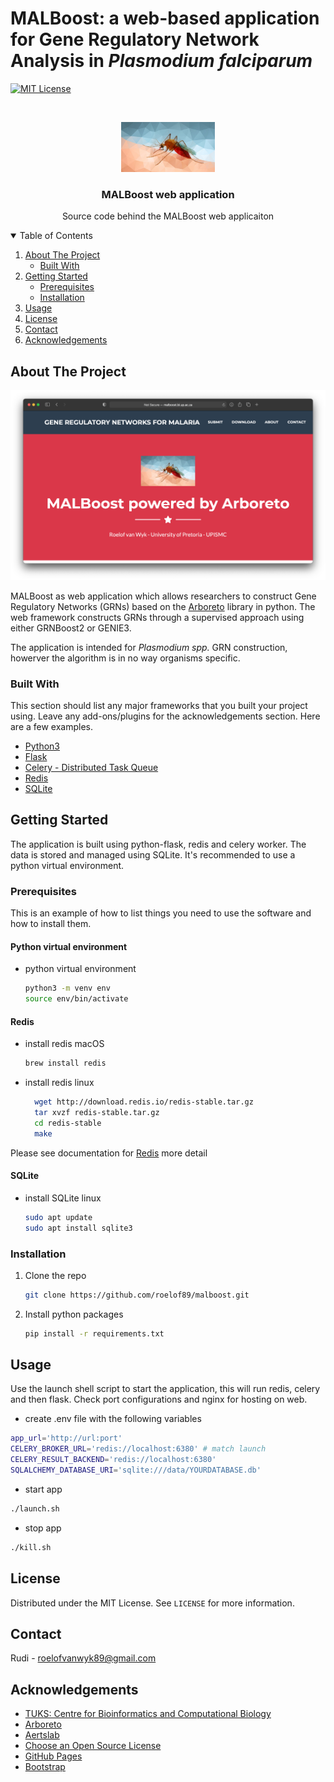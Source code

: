 # MALBoost: a web-based application for Gene Regulatory Network Analysis in *Plasmodium falciparum*

[![MIT License][license-shield]][license-url]


<!-- PROJECT LOGO -->
<br />
<p align="center">
  <a href="https://github.com/roelof89/malboost">
    <img src="static/img/malpar.jpg" alt="Logo" width="150" height="80">
  </a>

  <h3 align="center">MALBoost web application</h3>

  <p align="center">
    Source code behind the MALBoost web applicaiton
    <br />
    
</p>



<!-- TABLE OF CONTENTS -->
<details open="open">
  <summary>Table of Contents</summary>
  <ol>
    <li>
      <a href="#about-the-project">About The Project</a>
      <ul>
        <li><a href="#built-with">Built With</a></li>
      </ul>
    </li>
    <li>
      <a href="#getting-started">Getting Started</a>
      <ul>
        <li><a href="#prerequisites">Prerequisites</a></li>
        <li><a href="#installation">Installation</a></li>
      </ul>
    </li>
    <li><a href="#usage">Usage</a></li>
    <li><a href="#license">License</a></li>
    <li><a href="#contact">Contact</a></li>
    <li><a href="#acknowledgements">Acknowledgements</a></li>
  </ol>
</details>



<!-- ABOUT THE PROJECT -->
## About The Project

[![Product Name Screen Shot][product-screenshot]](http://malboost.bi.up.ac.za)

MALBoost as web application which allows researchers to construct Gene Regulatory Networks (GRNs) based on the [Arboreto](https://doi.org/10.1093/bioinformatics/bty916) library in python. The web framework constructs GRNs through a supervised approach using either GRNBoost2 or GENIE3.

The application is intended for *Plasmodium spp.* GRN construction, howerver the algorithm is in no way organisms specific.

### Built With

This section should list any major frameworks that you built your project using. Leave any add-ons/plugins for the acknowledgements section. Here are a few examples.
* [Python3](https://www.python.org)
* [Flask](https://flask.palletsprojects.com)
* [Celery - Distributed Task Queue](https://docs.celeryproject.org/en/stable/index.html)
* [Redis](https://redis.io)
* [SQLite](https://www.sqlite.org/index.html)


<!-- GETTING STARTED -->
## Getting Started

The application is built using python-flask, redis and celery worker. The data is stored and managed using SQLite.
It's recommended to use a python virtual environment.

### Prerequisites

This is an example of how to list things you need to use the software and how to install them.
#### Python virtual environment
* python virtual environment
  ```sh
  python3 -m venv env
  source env/bin/activate
  ```

#### Redis
* install redis macOS
  ```sh
  brew install redis
  ```

* install redis linux
  ```sh
    wget http://download.redis.io/redis-stable.tar.gz
    tar xvzf redis-stable.tar.gz
    cd redis-stable
    make
  ```

Please see documentation for [Redis](https://redis.io) more detail

#### SQLite
* install SQLite linux
  ```sh
  sudo apt update
  sudo apt install sqlite3
  ```

### Installation

1. Clone the repo
   ```sh
   git clone https://github.com/roelof89/malboost.git
   ```
2. Install python packages
   ```sh
   pip install -r requirements.txt
   ```



<!-- USAGE EXAMPLES -->
## Usage

Use the launch shell script to start the application, this will run redis, celery and then flask.
Check port configurations and nginx for hosting on web.
* create .env file with the following variables
```sh
app_url='http://url:port'
CELERY_BROKER_URL='redis://localhost:6380' # match launch
CELERY_RESULT_BACKEND='redis://localhost:6380'
SQLALCHEMY_DATABASE_URI='sqlite:///data/YOURDATABASE.db'
```

* start app
```sh
./launch.sh
```
* stop app
```sh
./kill.sh
```

<!-- LICENSE -->
## License

Distributed under the MIT License. See `LICENSE` for more information.

<!-- CONTACT -->
## Contact

Rudi - roelofvanwyk89@gmail.com

<!-- ACKNOWLEDGEMENTS -->
## Acknowledgements
* [TUKS: Centre for Bioinformatics and Computational Biology](https://www.up.ac.za/centre-for-bioinformatics-and-computational-biology)
* [Arboreto](https://arboreto.readthedocs.io/en/latest/)
* [Aertslab](https://github.com/aertslab/arboreto)
* [Choose an Open Source License](https://choosealicense.com)
* [GitHub Pages](https://pages.github.com)
* [Bootstrap](https://stackpath.bootstrapcdn.com)

<!-- MARKDOWN LINKS & IMAGES -->
<!-- https://www.markdownguide.org/basic-syntax/#reference-style-links -->
[license-shield]: https://img.shields.io/github/license/othneildrew/Best-README-Template.svg?style=for-the-badge
[license-url]: https://github.com/othneildrew/Best-README-Template/blob/master/LICENSE.txt
[product-screenshot]: static/img/product-sh.png
